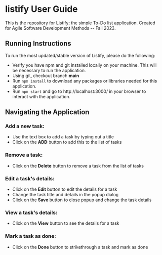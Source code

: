 # listify User Guide

This is the repository for Listify: the simple To-Do list application. Created for Agile Software Development Methods -- Fall 2023.

## Running Instructions

To run the most updated/stable version of Listify, please do the following:
- Verify you have npm and git installed locally on your machine. This will be necessary to run the application.
- Using git, checkout branch **main**
- Run `npm install` to download any packages or libraries needed for this application.
- Run `npm start` and go to http://localhost:3000/ in your browser to interact with the application.

## Navigating the Application

### Add a new task: 
- Use the text box to add a task by typing out a title
- Click on the **ADD** button to add this to the list of tasks

### Remove a task: 
- Click on the **Delete** button to remove a task from the list of tasks

### Edit a task's details: 
- Click on the **Edit** button to edit the details for a task
- Change the task title and details in the popup dialog
- Click on the **Save** button to close popup and change the task details

### View a task's details: 
- Click on the **View** button to see the details for a task

### Mark a task as done:
- Click on the **Done** button to strikethrough a task and mark as done


